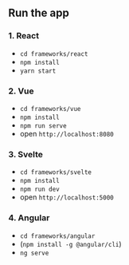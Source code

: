 ## Run the app

### 1. React
- `cd frameworks/react`
- `npm install`
- `yarn start`

### 2. Vue
- `cd frameworks/vue`
- `npm install`
- `npm run serve`
- open `http://localhost:8080`

### 3. Svelte
- `cd frameworks/svelte`
- `npm install`
- `npm run dev`
- open `http://localhost:5000`

### 4. Angular
- `cd frameworks/angular`
- (`npm install -g @angular/cli`)
- `ng serve`